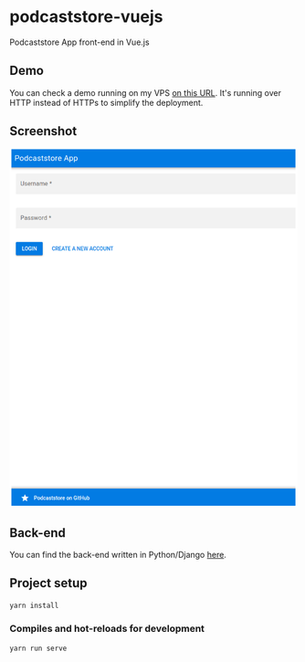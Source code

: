 # podcaststore-vuejs

Podcaststore App front-end in Vue.js

## Demo

You can check a demo running on my VPS [on this URL](http://podcaststore.devdaily.org:8080/). It's running over HTTP instead of HTTPs to simplify the deployment.

## Screenshot

![img](./docs/app.png)

## Back-end

You can find the back-end written in Python/Django [here](https://github.com/viniarck/podcaststore-django).

## Project setup
```
yarn install
```

### Compiles and hot-reloads for development
```
yarn run serve
```
